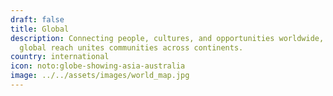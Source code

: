 ```yaml
---
draft: false
title: Global
description: Connecting people, cultures, and opportunities worldwide, our
  global reach unites communities across continents.
country: international
icon: noto:globe-showing-asia-australia
image: ../../assets/images/world_map.jpg
---
```

